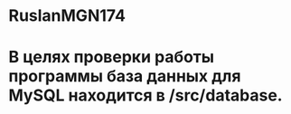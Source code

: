 # RuslanMGN174
# В целях проверки работы программы база данных для MySQL находится в /src/database.
